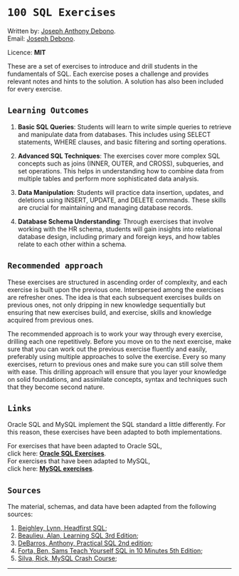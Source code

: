 # `100 SQL Exercises`

Written by: [Joseph Anthony Debono](https://github.com/jadebono).  
Email: [Joseph Debono](joe@jadebono.com).

Licence: **MIT**

These are a set of exercises to introduce and drill students in the fundamentals of SQL. Each exercise poses a challenge and provides relevant notes and hints to the solution. A solution has also been included for every exercise.

## `Learning Outcomes`

1. **Basic SQL Queries**: Students will learn to write simple queries to retrieve and manipulate data from databases. This includes using SELECT statements, WHERE clauses, and basic filtering and sorting operations.

2. **Advanced SQL Techniques**: The exercises cover more complex SQL concepts such as joins (INNER, OUTER, and CROSS), subqueries, and set operations. This helps in understanding how to combine data from multiple tables and perform more sophisticated data analysis.

3. **Data Manipulation**: Students will practice data insertion, updates, and deletions using INSERT, UPDATE, and DELETE commands. These skills are crucial for maintaining and managing database records.

4. **Database Schema Understanding**: Through exercises that involve working with the HR schema, students will gain insights into relational database design, including primary and foreign keys, and how tables relate to each other within a schema.

## `Recommended approach`

These exercises are structured in ascending order of complexity, and each exercise is built upon the previous one. Interspersed among the exercises are refresher ones. The idea is that each subsequent exercises builds on previous ones, not only dripping in new knowledge sequentially but ensuring that new exercises build, and exercise, skills and knowledge acquired from previous ones.

The recommended approach is to work your way through every exercise, drilling each one repetitively. Before you move on to the next exercise, make sure that you can work out the previous exercise fluently and easily, preferably using multiple approaches to solve the exercise. Every so many exercises, return to previous ones and make sure you can still solve them with ease. This drilling approach will ensure that you layer your knowledge on solid foundations, and assimilate concepts, syntax and techniques such that they become second nature.

## `Links`

Oracle SQL and MySQL implement the SQL standard a little differently. For this reason, these exercises have been adapted to both implementations.

For exercises that have been adapted to Oracle SQL,  
click here: **[Oracle SQL Exercises](./oracle_sql.md)**.  
For exercises that have been adapted to MySQL,  
click here: **[MySQL exercises](./mysql.md)**.

## `Sources`

The material, schemas, and data have been adapted from the following sources:

1. [Beighley, Lynn, Headfirst SQL](https://www.oreilly.com/library/view/head-first-sql/9780596526849/);
1. [Beaulieu, Alan, Learning SQL 3rd Edition](https://www.oreilly.com/library/view/learning-sql-3rd/9781492057604/);
1. [DeBarros, Anthony, Practical SQL 2nd edition](https://nostarch.com/practical-sql-2nd-edition);
1. [Forta, Ben, Sams Teach Yourself SQL in 10 Minutes 5th Edition](https://forta.com/books/0135182794/);
1. [Silva, Rick, MySQL Crash Course](https://nostarch.com/mysql-crash-course);

---
